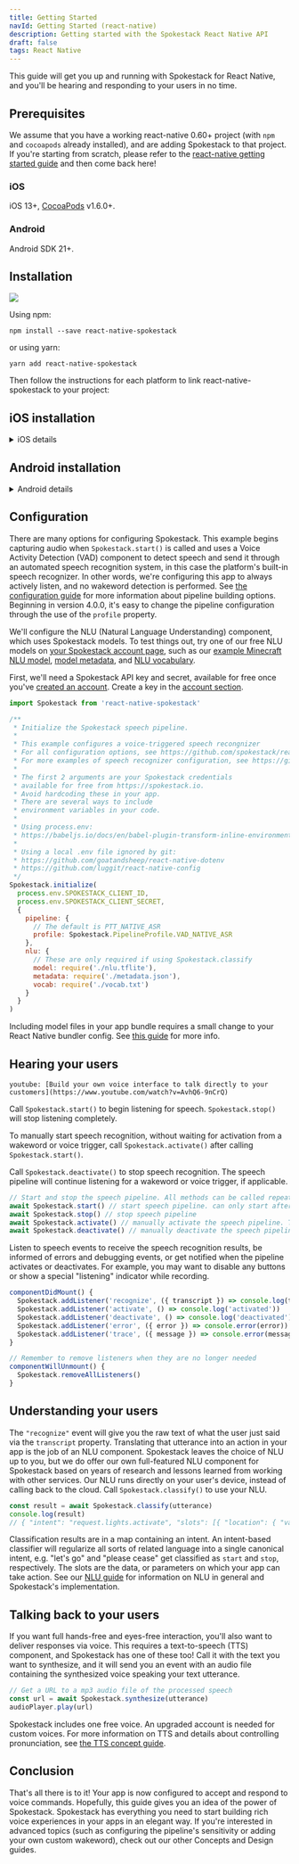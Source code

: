 ```yaml
---
title: Getting Started
navId: Getting Started (react-native)
description: Getting started with the Spokestack React Native API
draft: false
tags: React Native
---
```


This guide will get you up and running with Spokestack for React Native, and you'll be hearing and responding to your users in no time.

## Prerequisites

We assume that you have a working react-native 0.60+ project (with `npm` and `cocoapods` already installed), and are adding Spokestack to that project. If you're starting from scratch, please refer to the [react-native getting started guide](https://reactnative.dev/docs/getting-started) and then come back here!

### iOS

iOS 13+, [CocoaPods](https://guides.cocoapods.org/using/using-cocoapods.html#adding-pods-to-an-xcode-project) v1.6.0+.

### Android

Android SDK 21+.

## Installation

[![](https://img.shields.io/npm/v/react-native-spokestack.svg)](https://www.npmjs.com/package/react-native-spokestack)

Using npm:

```shell
npm install --save react-native-spokestack
```

or using yarn:

```shell
yarn add react-native-spokestack
```

Then follow the instructions for each platform to link react-native-spokestack to your project:

## iOS installation

<details>
  <summary>iOS details</summary>

First, set your iOS deployment target in XCode to 13.0.

### Edit Podfile

Before running `pod install`, make sure to make the following edits.

react-native-spokestack makes use of relatively new APIs only available in iOS 13+. Set your deployment target to iOS 13 at the top of your Podfile:

```ruby
platform :ios, '13.0'
```

We also need to use `use_frameworks!` in our Podfile in order to support dependencies written in Swift.

```ruby
target 'SpokestackExample' do
  use_frameworks!
  #...
```

For now, `use_frameworks!` does not work with Flipper, so we also need to disable Flipper. Remove any Flipper-related lines in your Podfile. In React Native 0.63.2, they look like this:

```ruby
  # X Remove or comment out these lines X
  use_flipper!
  post_install do |installer|
    flipper_post_install(installer)
  end
  # XX
```

Remove your existing Podfile.lock and Pods folder to ensure no conflicts, then install the pods:

```shell
$ npx pod-install
```

### Edit Info.plist

Add the following to your Info.plist to enable permissions.

```xml
<key>NSMicrophoneUsageDescription</key>
<string>This app uses the microphone to hear voice commands</string>
<key>NSSpeechRecognitionUsageDescription</key>
<string>This app uses speech recognition to process voice commands</string>
```

#### Remove Flipper

While Flipper works on fixing their pod for `use_frameworks!`, we must disable Flipper. We already removed the Flipper dependencies from Pods above, but there remains some code in the AppDelegate.m that imports Flipper. There are two ways to fix this.

1. You can disable Flipper imports without removing any code from the AppDelegate. To do this, open your xcworkspace file in XCode. Go to your target, then Build Settings, search for "C Flags", remove `-DFB_SONARKIT_ENABLED=1` from flags.
1. Remove all Flipper-related code from your AppDelegate.m.

In our example app, we've done option 1 and left in the Flipper code in case they get it working in the future and we can add it back.

### Edit AppDelegate.m

#### Add AVFoundation to imports

```objc
#import <AVFoundation/AVFoundation.h>
```

#### AudioSession category

Set the AudioSession category. There are several configurations that work.

The following is a suggestion that should fit most use cases:

```objc
- (BOOL)application:(UIApplication *)application didFinishLaunchingWithOptions:(NSDictionary *)launchOptions
{
  AVAudioSession *session = [AVAudioSession sharedInstance];
  [session setCategory:AVAudioSessionCategoryPlayAndRecord
     mode:AVAudioSessionModeDefault
  options:AVAudioSessionCategoryOptionDefaultToSpeaker | AVAudioSessionCategoryOptionAllowAirPlay | AVAudioSessionCategoryOptionAllowBluetoothA2DP | AVAudioSessionCategoryOptionAllowBluetooth
    error:nil];
  [session setActive:YES error:nil];

  // ...
```

For a list of all categories, modes, and options, see [Apple's AudioSession documentation](https://developer.apple.com/documentation/avfoundation/avaudiosession/1771734-setcategory).

</details>

## Android installation

<details>
  <summary>Android details</summary>

### ASR Support

The example usage uses the system-provided ASRs (`AndroidSpeechRecognizer` and `AppleSpeechRecognizer`). However, `AndroidSpeechRecognizer` is not available on 100% of devices. If your app supports a device that doesn't have built-in speech recognition, use Spokestack ASR instead by setting the `profile` to a Spokestack profile using the `profile` prop.

See our [ASR documentation](/docs/concepts/asr) for more information.

### Edit root build.gradle (_not_ app/build.gradle)

```groovy
// ...
  ext {
    // Minimum SDK is 21
    minSdkVersion = 21
// ...
  dependencies {
    // Minimium gradle is 3.0.1+
    // The latest React Native already has this
    classpath("com.android.tools.build:gradle:3.5.3")
```

### Edit AndroidManifest.xml

Add the necessary permissions to your `AndroidManifest.xml`. The first permission is often there already. The second is needed for using the microphone.

```xml
    <!-- For TTS -->
    <uses-permission android:name="android.permission.INTERNET" />
    <!-- For wakeword and ASR -->
    <uses-permission android:name="android.permission.RECORD_AUDIO" />
    <!-- For ensuring no downloads happen over cellular, unless forced -->
    <uses-permission android:name="android.permission.ACCESS_NETWORK_STATE" />
```

### Request RECORD_AUDIO permission

The RECORD_AUDIO permission is special in that it must be both listed in the `AndroidManifest.xml` as well as requested at runtime. There are a couple ways to handle this (react-native-spokestack does not do this for you):

1. **Recommended** Add a screen to your onboarding that explains the need for the permissions used on each platform (RECORD_AUDIO on Android and Speech Recognition on iOS). Have a look at [react-native-permissions](https://github.com/zoontek/react-native-permissions) to handle permissions in a more robust way.
2. Request the permissions only when needed, such as when a user taps on a "listen" button. Avoid asking for permission with no context or without explaining why it is needed. In other words, we do not recommend asking for permission on app launch.

While iOS will bring up permissions dialogs automatically for any permissions needed, you must do this manually in Android.

React Native already provides a module for this. See [React Native's PermissionsAndroid](https://reactnative.dev/docs/permissionsandroid) for more info.

</details>

## Configuration

There are many options for configuring Spokestack. This example begins capturing audio when `Spokestack.start()` is called and uses a Voice Activity Detection (VAD) component to detect speech and send it through an automated speech recognition system, in this case the platform's built-in speech recognizer. In other words, we're configuring this app to always actively listen, and no wakeword detection is performed. See [the configuration guide](/docs/concepts/pipeline-configuration) for more information about pipeline building options. Beginning in version 4.0.0, it's easy to change the pipeline configuration through the use of the `profile` property.

We'll configure the NLU (Natural Language Understanding) component, which uses Spokestack models. To test things out, try one of our free NLU models on [your Spokestack account page](/account/services/nlu), such as our [example Minecraft NLU model](https://s.spokestack.io/u/7fYxV/nlu.tflite), [model metadata](https://s.spokestack.io/u/7fYxV/metadata.json), and [NLU vocabulary](https://s.spokestack.io/u/7fYxV/vocab.txt).

First, we'll need a Spokestack API key and secret, available for free once you've [created an account](/create). Create a key in the [account section](/account/settings/#api).

```javascript
import Spokestack from 'react-native-spokestack'

/**
 * Initialize the Spokestack speech pipeline.
 *
 * This example configures a voice-triggered speech recongnizer
 * For all configuration options, see https://github.com/spokestack/react-native-spokestack
 * For more examples of speech recognizer configuration, see https://github.com/spokestack/spokestack-android#configuration
 *
 * The first 2 arguments are your Spokestack credentials
 * available for free from https://spokestack.io.
 * Avoid hardcoding these in your app.
 * There are several ways to include
 * environment variables in your code.
 *
 * Using process.env:
 * https://babeljs.io/docs/en/babel-plugin-transform-inline-environment-variables/
 *
 * Using a local .env file ignored by git:
 * https://github.com/goatandsheep/react-native-dotenv
 * https://github.com/luggit/react-native-config
 */
Spokestack.initialize(
  process.env.SPOKESTACK_CLIENT_ID,
  process.env.SPOKESTACK_CLIENT_SECRET,
  {
    pipeline: {
      // The default is PTT_NATIVE_ASR
      profile: Spokestack.PipelineProfile.VAD_NATIVE_ASR
    },
    nlu: {
      // These are only required if using Spokestack.classify
      model: require('./nlu.tflite'),
      metadata: require('./metadata.json'),
      vocab: require('./vocab.txt')
    }
  }
)
```

Including model files in your app bundle requires a small change to your React Native bundler config. See [this guide](/docs/react-native/require-models) for more info.

## Hearing your users

`youtube: [Build your own voice interface to talk directly to your customers](https://www.youtube.com/watch?v=AvhQ6-9nCrQ)`

Call `Spokestack.start()` to begin listening for speech. `Spokestack.stop()` will stop listening completely.

To manually start speech recognition, without waiting for activation from a wakeword or voice trigger, call `Spokestack.activate()` after calling `Spokestack.start()`.

Call `Spokestack.deactivate()` to stop speech recognition. The speech pipeline will continue listening for a wakeword or voice trigger, if applicable.

```javascript
// Start and stop the speech pipeline. All methods can be called repeatedly.
await Spokestack.start() // start speech pipeline. can only start after initialize is called.
await Spokestack.stop() // stop speech pipeline
await Spokestack.activate() // manually activate the speech pipeline. The speech pipeline is now actively listening for speech to recognize.
await Spokestack.deactivate() // manually deactivate the speech pipeline. The speech pipeline is now passively waiting for an activation trigger.
```

Listen to speech events to receive the speech recognition results, be informed of errors and debugging events, or get notified when the pipeline activates or deactivates. For example, you may want to disable any buttons or show a special "listening" indicator while recording.

```javascript
componentDidMount() {
  Spokestack.addListener('recognize', ({ transcript }) => console.log(transcript))
  Spokestack.addListener('activate', () => console.log('activated'))
  Spokestack.addListener('deactivate', () => console.log('deactivated'))
  Spokestack.addListener('error', ({ error }) => console.error(error))
  Spokestack.addListener('trace', ({ message }) => console.error(message)) // For debugging
}

// Remember to remove listeners when they are no longer needed
componentWillUnmount() {
  Spokestack.removeAllListeners()
}
```

## Understanding your users

The `"recognize"` event will give you the raw text of what the user just said via the `transcript` property. Translating that utterance into an action in your app is the job of an NLU component. Spokestack leaves the choice of NLU up to you, but we do offer our own full-featured NLU component for Spokestack based on years of research and lessons learned from working with other services. Our NLU runs directly on your user's device, instead of calling back to the cloud. Call `Spokestack.classify()` to use your NLU.

```javascript
const result = await Spokestack.classify(utterance)
console.log(result)
// { "intent": "request.lights.activate", "slots": [{ "location": { "value": "room", "type": "selset" } }], "confidence":" 0.9999888" }
```

Classification results are in a map containing an intent. An intent-based classifier will regularize all sorts of related language into a single canonical intent, e.g. "let's go" and "please cease" get classified as `start` and `stop`, respectively. The slots are the data, or parameters on which your app can take action. See our [NLU guide](/docs/concepts/nlu) for information on NLU in general and Spokestack's implementation.

## Talking back to your users

If you want full hands-free and eyes-free interaction, you'll also want to deliver responses via voice. This requires a text-to-speech (TTS) component, and Spokestack has one of these too! Call it with the text you want to synthesize, and it will send you an event with an audio file containing the synthesized voice speaking your text utterance.

```javascript
// Get a URL to a mp3 audio file of the processed speech
const url = await Spokestack.synthesize(utterance)
audioPlayer.play(url)
```

Spokestack includes one free voice. An upgraded account is needed for custom voices. For more information on TTS and details about controlling pronunciation, see [the TTS concept guide](/docs/concepts/tts).

## Conclusion

That's all there is to it! Your app is now configured to accept and respond to voice commands. Hopefully, this guide gives you an idea of the power of Spokestack. Spokestack has everything you need to start building rich voice experiences in your apps in an elegant way. If you're interested in advanced topics (such as configuring the pipeline's sensitivity or adding your own custom wakeword), check out our other Concepts and Design guides.

